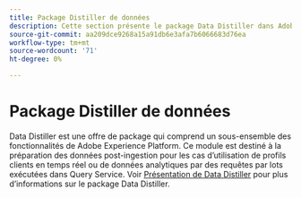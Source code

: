 ```yaml
---
title: Package Distiller de données
description: Cette section présente le package Data Distiller dans Adobe Experience Platform.
source-git-commit: aa209dce9268a15a91db6e3afa7b6066683d76ea
workflow-type: tm+mt
source-wordcount: '71'
ht-degree: 0%

---
```


# Package Distiller de données

Data Distiller est une offre de package qui comprend un sous-ensemble des fonctionnalités de Adobe Experience Platform. Ce module est destiné à la préparation des données post-ingestion pour les cas d’utilisation de profils clients en temps réel ou de données analytiques par des requêtes par lots exécutées dans Query Service. Voir [Présentation de Data Distiller](../data-distiller/overview.md) pour plus d’informations sur le package Data Distiller.

<!-- Document is hidden temporarily
See the [Data Distiller overview](../data-distiller/overview.md) for more details on the Data Distiller package, or the the [Data Distiller license usage document](../data-distiller/license-usage.md) for information about your organization's Query Service license usage.
-->
